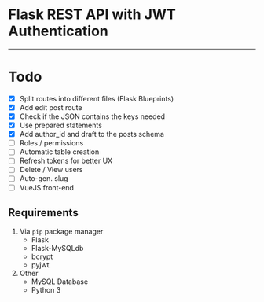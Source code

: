 # Flask REST API with JWT Authentication

---
# Todo
- [x] Split routes into different files (Flask Blueprints)
- [x] Add edit post route
- [x] Check if the JSON contains the keys needed
- [x] Use prepared statements
- [x] Add author_id and draft to the posts schema
- [ ] Roles / permissions
- [ ] Automatic table creation
- [ ] Refresh tokens for better UX
- [ ] Delete / View users
- [ ] Auto-gen. slug
- [ ] VueJS front-end
## Requirements
1. Via ```pip``` package manager
    * Flask
    * Flask-MySQLdb
    * bcrypt
    * pyjwt
2. Other 
    * MySQL Database
    * Python 3
